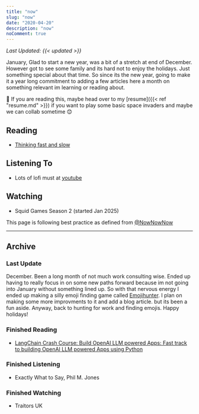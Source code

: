 ```yaml
---
title: "now"
slug: "now"
date: "2020-04-20"
description: "now"
noComment: true
---
```


_Last Updated: {{< updated >}}_

January, Glad to start a new year, was a bit of a stretch at end of December. However got to see some family and its hard not to enjoy the holidays. Just something special about that time. So since its the new year, going to make it a year long commitment to adding a few articles here a month on something relevant im learning or reading about. 

👋 If you are reading this, maybe head over to my [resume]({{< ref "resume.md" >}}) if you want to play some basic space invaders and maybe we can collab sometime 😊

## Reading
- [Thinking fast and slow](https://www.wikiwand.com/en/articles/Thinking,_Fast_and_Slow)

## Listening To
- Lots of lofi must at [youtube](https://www.youtube.com/watch?v=4xDzrJKXOOY)

## Watching
- Squid Games Season 2 (started Jan 2025)

This page is following best practice as defined from
[@NowNowNow](https://twitter.com/NowNowNow)

<hr/>

## Archive

### Last Update
December. Been a long month of not much work consulting wise. Ended up having to really focus in on some new paths forward because im not going into January without something lined up. So with that nervous energy I ended up making a silly emoji finding game called [Emojihunter](https://emojihunt.fly.dev/). I plan on making some more improvments to it and add a blog article. but its been a fun aside. Anyway, back to hunting for work and finding emojis. Happy holidays!

### Finished Reading
- [LangChain Crash Course: Build OpenAI LLM powered Apps: Fast track to building OpenAI LLM powered Apps using Python](https://www.goodreads.com/book/show/198671257-langchain-crash-course)

### Finished Listening
- Exactly What to Say, Phil M. Jones
 
### Finished Watching
- Traitors UK